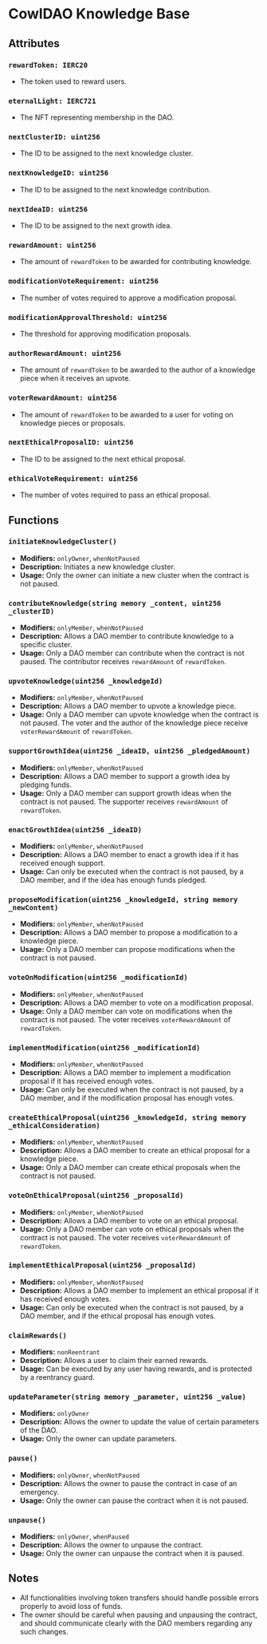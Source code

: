 # CowlDAO Knowledge Base

## Attributes

### `rewardToken: IERC20`

- The token used to reward users.

### `eternalLight: IERC721`

- The NFT representing membership in the DAO.

### `nextClusterID: uint256`

- The ID to be assigned to the next knowledge cluster.

### `nextKnowledgeID: uint256`

- The ID to be assigned to the next knowledge contribution.

### `nextIdeaID: uint256`

- The ID to be assigned to the next growth idea.

### `rewardAmount: uint256`

- The amount of `rewardToken` to be awarded for contributing knowledge.

### `modificationVoteRequirement: uint256`

- The number of votes required to approve a modification proposal.

### `modificationApprovalThreshold: uint256`

- The threshold for approving modification proposals.

### `authorRewardAmount: uint256`

- The amount of `rewardToken` to be awarded to the author of a knowledge piece when it receives an upvote.

### `voterRewardAmount: uint256`

- The amount of `rewardToken` to be awarded to a user for voting on knowledge pieces or proposals.

### `nextEthicalProposalID: uint256`

- The ID to be assigned to the next ethical proposal.

### `ethicalVoteRequirement: uint256`

- The number of votes required to pass an ethical proposal.

## Functions

### `initiateKnowledgeCluster()`

- **Modifiers:** `onlyOwner`, `whenNotPaused`
- **Description:** Initiates a new knowledge cluster.
- **Usage:** Only the owner can initiate a new cluster when the contract is not paused.

### `contributeKnowledge(string memory _content, uint256 _clusterID)`

- **Modifiers:** `onlyMember`, `whenNotPaused`
- **Description:** Allows a DAO member to contribute knowledge to a specific cluster.
- **Usage:** Only a DAO member can contribute when the contract is not paused. The contributor receives `rewardAmount` of `rewardToken`.

### `upvoteKnowledge(uint256 _knowledgeId)`

- **Modifiers:** `onlyMember`, `whenNotPaused`
- **Description:** Allows a DAO member to upvote a knowledge piece.
- **Usage:** Only a DAO member can upvote knowledge when the contract is not paused. The voter and the author of the knowledge piece receive `voterRewardAmount` of `rewardToken`.

### `supportGrowthIdea(uint256 _ideaID, uint256 _pledgedAmount)`

- **Modifiers:** `onlyMember`, `whenNotPaused`
- **Description:** Allows a DAO member to support a growth idea by pledging funds.
- **Usage:** Only a DAO member can support growth ideas when the contract is not paused. The supporter receives `rewardAmount` of `rewardToken`.

### `enactGrowthIdea(uint256 _ideaID)`

- **Modifiers:** `onlyMember`, `whenNotPaused`
- **Description:** Allows a DAO member to enact a growth idea if it has received enough support.
- **Usage:** Can only be executed when the contract is not paused, by a DAO member, and if the idea has enough funds pledged.

### `proposeModification(uint256 _knowledgeId, string memory _newContent)`

- **Modifiers:** `onlyMember`, `whenNotPaused`
- **Description:** Allows a DAO member to propose a modification to a knowledge piece.
- **Usage:** Only a DAO member can propose modifications when the contract is not paused.

### `voteOnModification(uint256 _modificationId)`

- **Modifiers:** `onlyMember`, `whenNotPaused`
- **Description:** Allows a DAO member to vote on a modification proposal.
- **Usage:** Only a DAO member can vote on modifications when the contract is not paused. The voter receives `voterRewardAmount` of `rewardToken`.

### `implementModification(uint256 _modificationId)`

- **Modifiers:** `onlyMember`, `whenNotPaused`
- **Description:** Allows a DAO member to implement a modification proposal if it has received enough votes.
- **Usage:** Can only be executed when the contract is not paused, by a DAO member, and if the modification proposal has enough votes.

### `createEthicalProposal(uint256 _knowledgeId, string memory _ethicalConsideration)`

- **Modifiers:** `onlyMember`, `whenNotPaused`
- **Description:** Allows a DAO member to create an ethical proposal for a knowledge piece.
- **Usage:** Only a DAO member can create ethical proposals when the contract is not paused.

### `voteOnEthicalProposal(uint256 _proposalId)`

- **Modifiers:** `onlyMember`, `whenNotPaused`
- **Description:** Allows a DAO member to vote on an ethical proposal.
- **Usage:** Only a DAO member can vote on ethical proposals when the contract is not paused. The voter receives `voterRewardAmount` of `rewardToken`.

### `implementEthicalProposal(uint256 _proposalId)`

- **Modifiers:** `onlyMember`, `whenNotPaused`
- **Description:** Allows a DAO member to implement an ethical proposal if it has received enough votes.
- **Usage:** Can only be executed when the contract is not paused, by a DAO member, and if the ethical proposal has enough votes.

### `claimRewards()`

- **Modifiers:** `nonReentrant`
- **Description:** Allows a user to claim their earned rewards.
- **Usage:** Can be executed by any user having rewards, and is protected by a reentrancy guard.

### `updateParameter(string memory _parameter, uint256 _value)`

- **Modifiers:** `onlyOwner`
- **Description:** Allows the owner to update the value of certain parameters of the DAO.
- **Usage:** Only the owner can update parameters.

### `pause()`

- **Modifiers:** `onlyOwner`, `whenNotPaused`
- **Description:** Allows the owner to pause the contract in case of an emergency.
- **Usage:** Only the owner can pause the contract when it is not paused.

### `unpause()`

- **Modifiers:** `onlyOwner`, `whenPaused`
- **Description:** Allows the owner to unpause the contract.
- **Usage:** Only the owner can unpause the contract when it is paused.

## Notes

- All functionalities involving token transfers should handle possible errors properly to avoid loss of funds.
- The owner should be careful when pausing and unpausing the contract, and should communicate clearly with the DAO members regarding any such changes.
